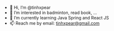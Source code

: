 - 👋 Hi, I’m @tinhxpear
- 👀 I’m interested in badminton, read book, ...
- 🌱 I’m currently learning Java Spring and React JS
- 📫 Reach me by email: tinhxpear@gmail.com

<!---
tinhxpear/tinhxpear is a ✨ special ✨ repository because its `README.md` (this file) appears on your GitHub profile.
You can click the Preview link to take a look at your changes.
--->
